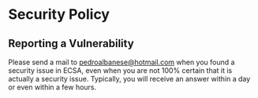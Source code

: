 # Security Policy

## Reporting a Vulnerability

Please send a mail to pedroalbanese@hotmail.com when you found a security issue in ECSA, even when you are not 100% certain 
that it is actually a security issue. Typically, you will receive an answer within a day or even within a few hours.
